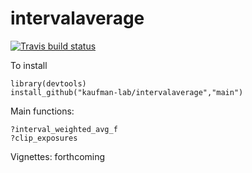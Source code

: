 # intervalaverage

<!-- badges: start -->
  [![Travis build status](https://travis-ci.com/kaufman-lab/intervalaverage.svg?branch=master)](https://travis-ci.com/kaufman-lab/intervalaverage)
  <!-- badges: end -->

To install

```
library(devtools)
install_github("kaufman-lab/intervalaverage","main")
```

Main functions:
```
?interval_weighted_avg_f
?clip_exposures
```

Vignettes:
forthcoming
